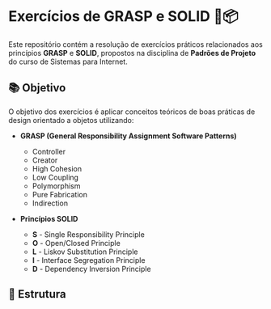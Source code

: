 # Exercícios de GRASP e SOLID 🧠📦

Este repositório contém a resolução de exercícios práticos relacionados aos princípios **GRASP** e **SOLID**, propostos na disciplina de **Padrões de Projeto** do curso de Sistemas para Internet.

## 📚 Objetivo

O objetivo dos exercícios é aplicar conceitos teóricos de boas práticas de design orientado a objetos utilizando:

- **GRASP (General Responsibility Assignment Software Patterns)**
  - Controller
  - Creator
  - High Cohesion
  - Low Coupling
  - Polymorphism
  - Pure Fabrication
  - Indirection

- **Princípios SOLID**
  - **S** - Single Responsibility Principle
  - **O** - Open/Closed Principle
  - **L** - Liskov Substitution Principle
  - **I** - Interface Segregation Principle
  - **D** - Dependency Inversion Principle

## 📂 Estrutura

